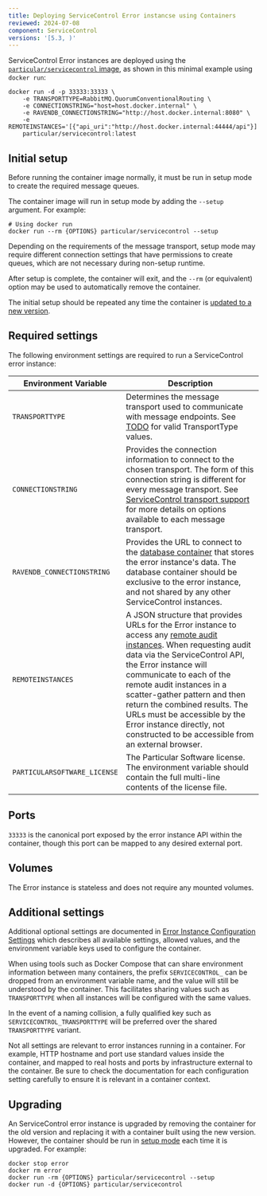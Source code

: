 ```yaml
---
title: Deploying ServiceControl Error instancse using Containers
reviewed: 2024-07-08
component: ServiceControl
versions: '[5.3, )'
---
```


ServiceControl Error instances are deployed using the [`particular/servicecontrol` image](https://hub.docker.com/r/particular/servicecontrol), as shown in this minimal example using `docker run`:

```shell
docker run -d -p 33333:33333 \
    -e TRANSPORTTYPE=RabbitMQ.QuorumConventionalRouting \
    -e CONNECTIONSTRING="host=host.docker.internal" \
    -e RAVENDB_CONNECTIONSTRING="http://host.docker.internal:8080" \
    -e REMOTEINSTANCES='[{"api_uri":"http://host.docker.internal:44444/api"}]'
    particular/servicecontrol:latest
```
## Initial setup

Before running the container image normally, it must be run in setup mode to create the required message queues.

The container image will run in setup mode by adding the `--setup` argument. For example:

```shell
# Using docker run
docker run --rm {OPTIONS} particular/servicecontrol --setup
```

Depending on the requirements of the message transport, setup mode may require different connection settings that have permissions to create queues, which are not necessary during non-setup runtime.

After setup is complete, the container will exit, and the `--rm` (or equivalent) option may be used to automatically remove the container.

The initial setup should be repeated any time the container is [updated to a new version](#upgrading).

## Required settings

The following environment settings are required to run a ServiceControl error instance:

| Environment Variable | Description |
|-|-|
| `TRANSPORTTYPE` | Determines the message transport used to communicate with message endpoints. See [TODO]() for valid TransportType values. |
| `CONNECTIONSTRING` | Provides the connection information to connect to the chosen transport. The form of this connection string is different for every message transport. See [ServiceControl transport support](/servicecontrol/transports.md) for more details on options available to each message transport. |
| `RAVENDB_CONNECTIONSTRING` | Provides the URL to connect to the [database container](/servicecontrol/ravendb/deployment/containers.md) that stores the error instance's data. The database container should be exclusive to the error instance, and not shared by any other ServiceControl instances. |
| `REMOTEINSTANCES` | A JSON structure that provides URLs for the Error instance to access any [remote audit instances](/servicecontrol/servicecontrol-instances/remotes.md). When requesting audit data via the ServiceControl API, the Error instance will communicate to each of the remote audit instances in a scatter-gather pattern and then return the combined results. The URLs must be accessible by the Error instance directly, not constructed to be accessible from an external browser. |
| `PARTICULARSOFTWARE_LICENSE` | The Particular Software license. The environment variable should contain the full multi-line contents of the license file. |

## Ports

`33333` is the canonical port exposed by the error instance API within the container, though this port can be mapped to any desired external port.

## Volumes

The Error instance is stateless and does not require any mounted volumes.

## Additional settings

Additional optional settings are documented in [Error Instance Configuration Settings](/servicecontrol/servicecontrol-instances/configuration.md) which describes all available settings, allowed values, and the environment variable keys used to configure the container.

When using tools such as Docker Compose that can share environment information between many containers, the prefix `SERVICECONTROL_` can be dropped from an environment variable name, and the value will still be understood by the container. This facilitates sharing values such as `TRANSPORTTYPE` when all instances will be configured with the same values.

In the event of a naming collision, a fully qualified key such as `SERVICECONTROL_TRANSPORTTYPE` will be preferred over the shared `TRANSPORTTYPE` variant.

Not all settings are relevant to error instances running in a container. For example, HTTP hostname and port use standard values inside the container, and mapped to real hosts and ports by infrastructure external to the container. Be sure to check the documentation for each configuration setting carefully to ensure it is relevant in a container context.

## Upgrading

An ServiceControl error instance is upgraded by removing the container for the old version and replacing it with a container built using the new version. However, the container should be run in [setup mode](#initial-setup) each time it is upgraded. For example:

```shell
docker stop error
docker rm error
docker run -rm {OPTIONS} particular/servicecontrol --setup
docker run -d {OPTIONS} particular/servicecontrol
```
